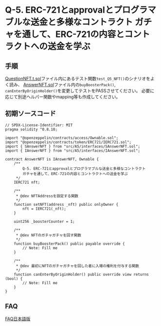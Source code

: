 # Q-5. ERC-721とapprovalとプログラマブルな送金と多様なコントラクト ガチャを通して、ERC-721の内容とコントラクトへの送金を学ぶ


## 手順
[QuestionNFT.t.sol](../../test/Q1/QuestionNFT.t.sol)ファイル内にあるテスト関数`test_Q5_NFT()`のシナリオをよく読み、
[AnswerNFT.sol](./AnswerNFT.sol)ファイル内の`buyBoosterPack()`, `canEnterByOriginHolder()`を変更してテストをPASSさせてください。
必要に応じて別途ヘルパー関数やmapping等も作成してください。


## 初期ソースコード
```
// SPDX-License-Identifier: MIT
pragma solidity ^0.8.10;

import "@openzeppelin/contracts/access/Ownable.sol";
import "@openzeppelin/contracts/token/ERC721/IERC721.sol";
import { SAnswerNFT } from "src/A5/interfaces/SAnswerNFT.sol";
import { IAnswerNFT } from "src/A5/interfaces/IAnswerNFT.sol";

contract AnswerNFT is IAnswerNFT, Ownable {
    /**
        Q-5. ERC-721とapprovalとプログラマブルな送金と多様なコントラクト
        ガチャを通して、ERC-721の内容とコントラクトへの送金を学ぶ
     */
    IERC721 nft;

    /**
     * @dev NFTAddressを設定する関数
     */
    function setNFT(address _nft) public onlyOwner {
        nft = IERC721(_nft);
    }

    uint256 _boosterCounter = 1;

    /**
     * @dev NFTのガチャガチャを回す関数
     */
    function buyBoosterPack() public payable override {
        // Note: Fill me
    }

    /**
     * @dev 最初にNFTのガチャガチャを回した者に入場の権利を付与する関数
     */
    function canEnterByOriginHolder() public override view returns (bool) {
        // Note: Fill me
    }
}
```


## FAQ
[FAQ日本語版](./docs/FAQ/FAQ.ja.md)
